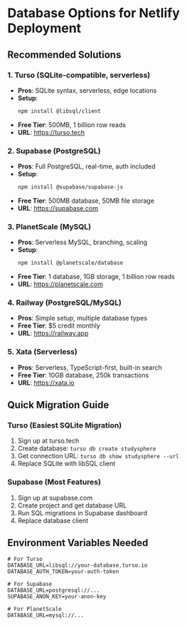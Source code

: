# Database Options for Netlify Deployment

## Recommended Solutions

### 1. **Turso (SQLite-compatible, serverless)**

- **Pros**: SQLite syntax, serverless, edge locations
- **Setup**:
  ```bash
  npm install @libsql/client
  ```
- **Free Tier**: 500MB, 1 billion row reads
- **URL**: https://turso.tech

### 2. **Supabase (PostgreSQL)**

- **Pros**: Full PostgreSQL, real-time, auth included
- **Setup**:
  ```bash
  npm install @supabase/supabase-js
  ```
- **Free Tier**: 500MB database, 50MB file storage
- **URL**: https://supabase.com

### 3. **PlanetScale (MySQL)**

- **Pros**: Serverless MySQL, branching, scaling
- **Setup**:
  ```bash
  npm install @planetscale/database
  ```
- **Free Tier**: 1 database, 1GB storage, 1 billion row reads
- **URL**: https://planetscale.com

### 4. **Railway (PostgreSQL/MySQL)**

- **Pros**: Simple setup, multiple database types
- **Free Tier**: $5 credit monthly
- **URL**: https://railway.app

### 5. **Xata (Serverless)**

- **Pros**: Serverless, TypeScript-first, built-in search
- **Free Tier**: 10GB database, 250k transactions
- **URL**: https://xata.io

## Quick Migration Guide

### Turso (Easiest SQLite Migration)

1. Sign up at turso.tech
2. Create database: `turso db create studysphere`
3. Get connection URL: `turso db show studysphere --url`
4. Replace SQLite with libSQL client

### Supabase (Most Features)

1. Sign up at supabase.com
2. Create project and get database URL
3. Run SQL migrations in Supabase dashboard
4. Replace database client

## Environment Variables Needed

```env
# For Turso
DATABASE_URL=libsql://your-database.turso.io
DATABASE_AUTH_TOKEN=your-auth-token

# For Supabase
DATABASE_URL=postgresql://...
SUPABASE_ANON_KEY=your-anon-key

# For PlanetScale
DATABASE_URL=mysql://...
```
